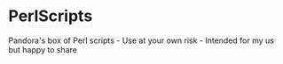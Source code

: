 # PerlScripts
Pandora's box of Perl scripts - Use at your own risk - Intended for my us but happy to share
